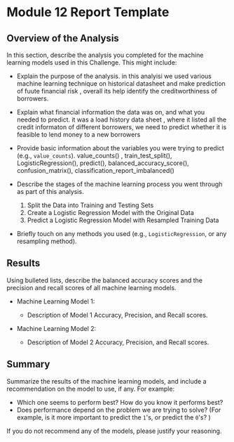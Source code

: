 # Module 12 Report Template

## Overview of the Analysis

In this section, describe the analysis you completed for the machine learning models used in this Challenge. This might include:

* Explain the purpose of the analysis.
in this analyisi we used various machine learning technique on historical datasheet and make prediction of fuute financial risk , overall its help identify the creditworthiness of borrowers.
* Explain what financial information the data was on, and what you needed to predict.
it was a load history data sheet , where it listed all the credit informaton of different borrowers, we  need to predict whether it is feasible to lend money to a new borrowers
* Provide basic information about the variables you were trying to predict (e.g., `value_counts`).
 value_counts() , train_test_split(), LogisticRegression(), predict(), balanced_accuracy_score(), confusion_matrix(), classification_report_imbalanced() 
* Describe the stages of the machine learning process you went through as part of this analysis.
    1. Split the Data into Training and Testing Sets 
    2. Create a Logistic Regression Model with the Original Data
    3. Predict a Logistic Regression Model with Resampled Training Data
    

* Briefly touch on any methods you used (e.g., `LogisticRegression`, or any resampling method).

## Results

Using bulleted lists, describe the balanced accuracy scores and the precision and recall scores of all machine learning models.

* Machine Learning Model 1:
  * Description of Model 1 Accuracy, Precision, and Recall scores.



* Machine Learning Model 2:
  * Description of Model 2 Accuracy, Precision, and Recall scores.

## Summary

Summarize the results of the machine learning models, and include a recommendation on the model to use, if any. For example:
* Which one seems to perform best? How do you know it performs best?
* Does performance depend on the problem we are trying to solve? (For example, is it more important to predict the `1`'s, or predict the `0`'s? )

If you do not recommend any of the models, please justify your reasoning.
